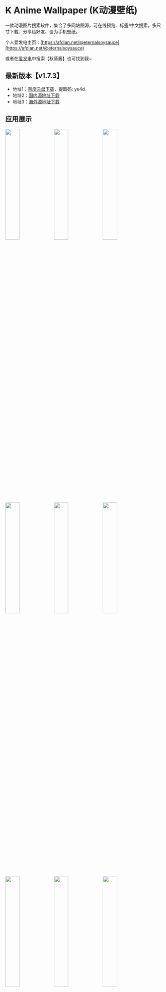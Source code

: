# K Anime Wallpaper (K动漫壁纸)
一款动漫图片搜索软件，集合了多网站图源，可在线预览、标签/中文搜索，多尺寸下载、分享给好友、设为手机壁纸。


个人爱发电主页：[https://afdian.net/@eternalsoysauce](https://afdian.net/@eternalsoysauce)

或者在[爱发电](https://afdian.net/)中搜索【秋葵酱】也可找到我~

## 最新版本【v1.7.3】
* 地址1：[百度云盘下载](https://pan.baidu.com/s/1tSUmGkaYFXpdHni9mIjwPw)，提取码: ye4d
* 地址2：[国内源地址下载](https://opentext.oss-cn-shenzhen.aliyuncs.com/apk/kanimeG1.7.3.apk)
* 地址3：[海外源地址下载](https://firebasestorage.googleapis.com/v0/b/k-anime-wallpaper.appspot.com/o/apk%2FkanimeG1.7.3.apk?alt=media&token=90858ed6-251b-4712-8881-ec8fc1359b2b)

## 应用展示
<a href="https://github.com/EternalSoySauce/images/blob/master/k_pre_1.jpg"><img src="https://github.com/EternalSoySauce/images/blob/master/k_pre_1.jpg" width="30%"/></a> <a href="https://github.com/EternalSoySauce/images/blob/master/k_pre_2.jpg"><img src="https://github.com/EternalSoySauce/images/blob/master/k_pre_2.jpg" width="30%"/></a> <a href="https://github.com/EternalSoySauce/images/blob/master/k_pre_3.jpg"><img src="https://github.com/EternalSoySauce/images/blob/master/k_pre_3.jpg" width="30%"/></a>

<a href="https://github.com/EternalSoySauce/images/blob/master/k_pre_13.jpg"><img src="https://github.com/EternalSoySauce/images/blob/master/k_pre_13.jpg" width="30%"/></a> <a href="https://github.com/EternalSoySauce/images/blob/master/k_pre_14.jpg"><img src="https://github.com/EternalSoySauce/images/blob/master/k_pre_14.jpg" width="30%"/></a> <a href="https://github.com/EternalSoySauce/images/blob/master/k_pre_15.jpg"><img src="https://github.com/EternalSoySauce/images/blob/master/k_pre_15.jpg" width="30%"/></a>

<a href="https://github.com/EternalSoySauce/images/blob/master/k_pre_16.jpg"><img src="https://github.com/EternalSoySauce/images/blob/master/k_pre_16.jpg" width="30%"/></a> <a href="https://github.com/EternalSoySauce/images/blob/master/k_pre_4.jpg"><img src="https://github.com/EternalSoySauce/images/blob/master/k_pre_4.jpg" width="30%"/></a> <a href="https://github.com/EternalSoySauce/images/blob/master/k_pre_17.jpg"><img src="https://github.com/EternalSoySauce/images/blob/master/k_pre_17.jpg" width="30%"/></a>

<a href="https://github.com/EternalSoySauce/images/blob/master/k_pre_10.jpg"><img src="https://github.com/EternalSoySauce/images/blob/master/k_pre_10.jpg" width="30%"/></a> <a href="https://github.com/EternalSoySauce/images/blob/master/k_pre_11.jpg"><img src="https://github.com/EternalSoySauce/images/blob/master/k_pre_11.jpg" width="30%"/></a> <a href="https://github.com/EternalSoySauce/images/blob/master/k_pre_12.jpg"><img src="https://github.com/EternalSoySauce/images/blob/master/k_pre_12.jpg" width="30%"/></a>

<a href="https://github.com/EternalSoySauce/images/blob/master/k_pre_6.jpg"><img src="https://github.com/EternalSoySauce/images/blob/master/k_pre_6.jpg" width="30%"/></a> <a href="https://github.com/EternalSoySauce/images/blob/master/k_pre_7.jpg"><img src="https://github.com/EternalSoySauce/images/blob/master/k_pre_7.jpg" width="30%"/></a> <a href="https://github.com/EternalSoySauce/images/blob/master/k_pre_5.jpg"><img src="https://github.com/EternalSoySauce/images/blob/master/k_pre_5.jpg" width="30%"/></a> 

<a href="https://github.com/EternalSoySauce/images/blob/master/k_pre_9.jpg"><img src="https://github.com/EternalSoySauce/images/blob/master/k_pre_9.jpg" width="30%"/></a> <a href="https://github.com/EternalSoySauce/images/blob/master/k_pre_8.jpg"><img src="https://github.com/EternalSoySauce/images/blob/master/k_pre_8.jpg" width="30%"/></a>
 <a href="https://github.com/EternalSoySauce/images/blob/master/k_pre_18.jpg"><img src="https://github.com/EternalSoySauce/images/blob/master/k_pre_18.jpg" width="30%"/></a>

<a href="https://github.com/EternalSoySauce/images/blob/master/k_pre_19.jpg"><img src="https://github.com/EternalSoySauce/images/blob/master/k_pre_19.jpg" width="30%"/></a>

## 使用说明
* 详见[Wiki](https://github.com/EternalSoySauce/Konachan/wiki)

## 常见问题
* #### 我总是显示网络有问题加载不出来数据怎么办
```
    1. 多下拉刷新几次
    2. 多切换几个网站源试试
    3. 开VPN
```

* #### 我搜索『汉语名/图片ID』怎么什么都搜不到啊
```
    应用内提供了四种搜索模式以满足不同用户的需求，『标签搜索』、『ID搜索』、『中文搜索』、『高级搜索』
    请先切换到对应的搜索模式后再进行搜索
```

## 网站支持
#### 目前已支持网站源：
* Konachan
* Yande.re
* Lolibooru
* Danbooru
* Sankaku
* Gelbooru

#### 后续即将支持网站源：
* 3dbooru
* Zerochan
* E-shuushuu
* Xbooru
* The anime gallery
* 其他

## 历史更新
* 【v1.7.3】
	* 紧急修复Danbooru网站无法访问的问题

* 【v1.7.2】
	* 修复安卓10闪退问题
	* 预览图界面新增“网格-瀑布流”两种浏览模式切换功能
	* 内置bugly自动收集app崩溃信息

* 【v1.7.1】
	* 修复部分刘海屏设备侧栏中的滑稽按钮被遮挡
	* 修复小米、华为等设备设置壁纸时只有联系人选项
	* 增加自定义裁剪壁纸功能，以适配更多机型
	* 修复下载过程中点击通知栏无法跳转到收藏页
	* 适配平板UI
	
* 【v1.7】
	* 集成Gelbooru图源，在侧拉栏中点滑稽切换
	* 修改保存图片时的自动命名规则为"网站名-图片id-图片尺寸"样式，方便反向查找
	* SauceNAO中增加长按图片保存功能
	* 添加Trace.moe动画逆向搜索功能
	* 优化图片加载速度
	
* 【v1.6.2】
	* 图片和图集添加页码跳转功能
	* 优化一些文案与素材

* 【v1.6.1】
	* 优化预览图加载速度
	* 播放视频时保持屏幕常亮
  	* 增加反馈功能，可发送邮件反馈问题或建议
  	* 修复一些已知问题
  
* 【v1.6】
	* 集成Danbooru和Sankaku图源，在侧拉栏中点滑稽切换
	* 支持显示图片、动图、视频等多种媒体格式
  	* 修复一些已知问题
 
* 【v1.5.2】
	* 支持在图片详情界面上下翻页浏览
	* 支持多种尺寸选择下载图片，不单单能下载原图
  	* 全屏查看本地收藏图片页面加入分享与设置为手机壁纸功能
  	* 集成SauceNAO图片搜索功能
  
* 【v1.5.1】
	* 正式版
  
* 【v1.0 ~ v1.4】
	* 测试版

## 有问题或者有功能提议
* 欢迎提 [Issues](https://github.com/EternalSoySauce/Konachan/issues)，我会尽快回复

## 打赏
各位看官老爷要是喜欢这款应用的话，有钱的捧个钱场，没钱的回家取个钱来捧个钱场！

谢谢大家的支持~

<a href="https://github.com/EternalSoySauce/images/blob/master/alipay.jpg"><img src="https://github.com/EternalSoySauce/images/blob/master/alipay.jpg" width="30%"/></a> <a href="https://github.com/EternalSoySauce/images/blob/master/wechat_pay.png"><img src="https://github.com/EternalSoySauce/images/blob/master/wechat_pay.png" width="37.5%"/>
<a href="https://github.com/EternalSoySauce/images/blob/master/afdian-秋葵酱.png"><img src="https://github.com/EternalSoySauce/images/blob/master/afdian-秋葵酱.png" width="32%"/>

## License 
```
Copyright ©  EternalSoySauce(https://github.com/EternalSoySauce/Konachan)

本项目源码仅供学习与讨论使用，禁止商用，违者必究。
```
